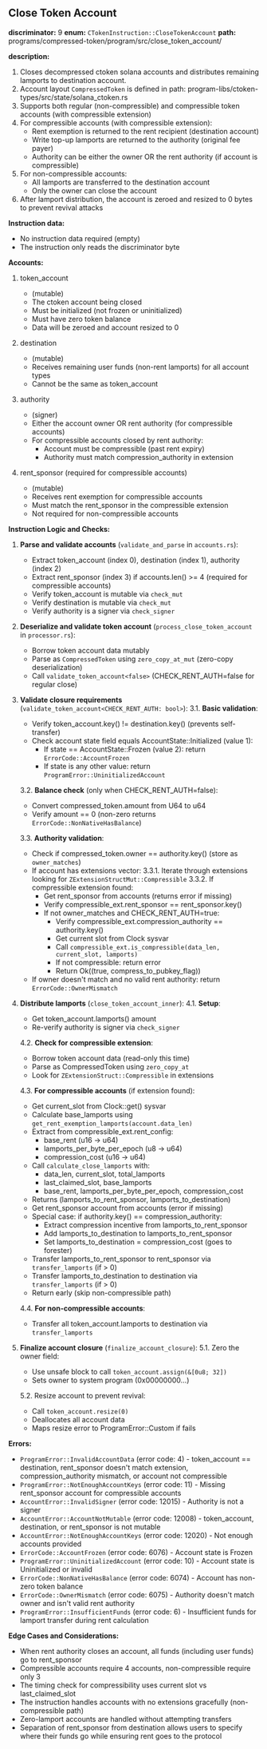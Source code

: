 ## Close Token Account

**discriminator:** 9
**enum:** `CTokenInstruction::CloseTokenAccount`
**path:** programs/compressed-token/program/src/close_token_account/

**description:**
1. Closes decompressed ctoken solana accounts and distributes remaining lamports to destination account.
2. Account layout `CompressedToken` is defined in path: program-libs/ctoken-types/src/state/solana_ctoken.rs
3. Supports both regular (non-compressible) and compressible token accounts (with compressible extension)
4. For compressible accounts (with compressible extension):
   - Rent exemption is returned to the rent recipient (destination account)
   - Write top-up lamports are returned to the authority (original fee payer)
   - Authority can be either the owner OR the rent authority (if account is compressible)
5. For non-compressible accounts:
   - All lamports are transferred to the destination account
   - Only the owner can close the account
6. After lamport distribution, the account is zeroed and resized to 0 bytes to prevent revival attacks

**Instruction data:**
- No instruction data required (empty)
- The instruction only reads the discriminator byte

**Accounts:**
1. token_account
   - (mutable)
   - The ctoken account being closed
   - Must be initialized (not frozen or uninitialized)
   - Must have zero token balance
   - Data will be zeroed and account resized to 0

2. destination
   - (mutable)
   - Receives remaining user funds (non-rent lamports) for all account types
   - Cannot be the same as token_account

3. authority
   - (signer)
   - Either the account owner OR rent authority (for compressible accounts)
   - For compressible accounts closed by rent authority:
     - Account must be compressible (past rent expiry)
     - Authority must match compression_authority in extension

4. rent_sponsor (required for compressible accounts)
   - (mutable)
   - Receives rent exemption for compressible accounts
   - Must match the rent_sponsor in the compressible extension
   - Not required for non-compressible accounts

**Instruction Logic and Checks:**

1. **Parse and validate accounts** (`validate_and_parse` in `accounts.rs`):
   - Extract token_account (index 0), destination (index 1), authority (index 2)
   - Extract rent_sponsor (index 3) if accounts.len() >= 4 (required for compressible accounts)
   - Verify token_account is mutable via `check_mut`
   - Verify destination is mutable via `check_mut`
   - Verify authority is a signer via `check_signer`

2. **Deserialize and validate token account** (`process_close_token_account` in `processor.rs`):
   - Borrow token account data mutably
   - Parse as `CompressedToken` using `zero_copy_at_mut` (zero-copy deserialization)
   - Call `validate_token_account<false>` (CHECK_RENT_AUTH=false for regular close)

3. **Validate closure requirements** (`validate_token_account<CHECK_RENT_AUTH: bool>`):
   3.1. **Basic validation**:
      - Verify token_account.key() != destination.key() (prevents self-transfer)
      - Check account state field equals AccountState::Initialized (value 1):
        - If state == AccountState::Frozen (value 2): return `ErrorCode::AccountFrozen`
        - If state is any other value: return `ProgramError::UninitializedAccount`

   3.2. **Balance check** (only when CHECK_RENT_AUTH=false):
      - Convert compressed_token.amount from U64 to u64
      - Verify amount == 0 (non-zero returns `ErrorCode::NonNativeHasBalance`)

   3.3. **Authority validation**:
      - Check if compressed_token.owner == authority.key() (store as `owner_matches`)
      - If account has extensions vector:
        3.3.1. Iterate through extensions looking for `ZExtensionStructMut::Compressible`
        3.3.2. If compressible extension found:
          - Get rent_sponsor from accounts (returns error if missing)
          - Verify compressible_ext.rent_sponsor == rent_sponsor.key()
          - If not owner_matches and CHECK_RENT_AUTH=true:
            - Verify compressible_ext.compression_authority == authority.key()
            - Get current slot from Clock sysvar
            - Call `compressible_ext.is_compressible(data_len, current_slot, lamports)`
            - If not compressible: return error
            - Return Ok((true, compress_to_pubkey_flag))
      - If owner doesn't match and no valid rent authority: return `ErrorCode::OwnerMismatch`

4. **Distribute lamports** (`close_token_account_inner`):
   4.1. **Setup**:
      - Get token_account.lamports() amount
      - Re-verify authority is signer via `check_signer`

   4.2. **Check for compressible extension**:
      - Borrow token account data (read-only this time)
      - Parse as CompressedToken using `zero_copy_at`
      - Look for `ZExtensionStruct::Compressible` in extensions

   4.3. **For compressible accounts** (if extension found):
      - Get current_slot from Clock::get() sysvar
      - Calculate base_lamports using `get_rent_exemption_lamports(account.data_len)`
      - Extract from compressible_ext.rent_config:
        - base_rent (u16 -> u64)
        - lamports_per_byte_per_epoch (u8 -> u64)
        - compression_cost (u16 -> u64)
      - Call `calculate_close_lamports` with:
        - data_len, current_slot, total_lamports
        - last_claimed_slot, base_lamports
        - base_rent, lamports_per_byte_per_epoch, compression_cost
      - Returns (lamports_to_rent_sponsor, lamports_to_destination)
      - Get rent_sponsor account from accounts (error if missing)
      - Special case: if authority.key() == compression_authority:
        - Extract compression incentive from lamports_to_rent_sponsor
        - Add lamports_to_destination to lamports_to_rent_sponsor
        - Set lamports_to_destination = compression_cost (goes to forester)
      - Transfer lamports_to_rent_sponsor to rent_sponsor via `transfer_lamports` (if > 0)
      - Transfer lamports_to_destination to destination via `transfer_lamports` (if > 0)
      - Return early (skip non-compressible path)

   4.4. **For non-compressible accounts**:
      - Transfer all token_account.lamports to destination via `transfer_lamports`

5. **Finalize account closure** (`finalize_account_closure`):
   5.1. Zero the owner field:
      - Use unsafe block to call `token_account.assign(&[0u8; 32])`
      - Sets owner to system program (0x00000000...)

   5.2. Resize account to prevent revival:
      - Call `token_account.resize(0)`
      - Deallocates all account data
      - Maps resize error to ProgramError::Custom if fails

**Errors:**
- `ProgramError::InvalidAccountData` (error code: 4) - token_account == destination, rent_sponsor doesn't match extension, compression_authority mismatch, or account not compressible
- `ProgramError::NotEnoughAccountKeys` (error code: 11) - Missing rent_sponsor account for compressible accounts
- `AccountError::InvalidSigner` (error code: 12015) - Authority is not a signer
- `AccountError::AccountNotMutable` (error code: 12008) - token_account, destination, or rent_sponsor is not mutable
- `AccountError::NotEnoughAccountKeys` (error code: 12020) - Not enough accounts provided
- `ErrorCode::AccountFrozen` (error code: 6076) - Account state is Frozen
- `ProgramError::UninitializedAccount` (error code: 10) - Account state is Uninitialized or invalid
- `ErrorCode::NonNativeHasBalance` (error code: 6074) - Account has non-zero token balance
- `ErrorCode::OwnerMismatch` (error code: 6075) - Authority doesn't match owner and isn't valid rent authority
- `ProgramError::InsufficientFunds` (error code: 6) - Insufficient funds for lamport transfer during rent calculation

**Edge Cases and Considerations:**
- When rent authority closes an account, all funds (including user funds) go to rent_sponsor
- Compressible accounts require 4 accounts, non-compressible require only 3
- The timing check for compressibility uses current slot vs last_claimed_slot
- The instruction handles accounts with no extensions gracefully (non-compressible path)
- Zero-lamport accounts are handled without attempting transfers
- Separation of rent_sponsor from destination allows users to specify where their funds go while ensuring rent goes to the protocol
